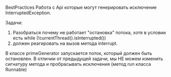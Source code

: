 BestPractices
Работа с Api которые могут генерировать исключение InterruptedException.


Задачи:
1. Разобраться почему не работает "остановка" потока, хотя в условии есть while (!currentThread().isInterrupted()) 
2. должен реагировать на вызов метода interrupt.

В классе primeGenerator запускается поток, который должен быть остановлен.
В отличии от предыдущей задачи, мы НЕ можем изменить сигнатуру метода и пробрасывать исключения
(метод run класса Runnable)




